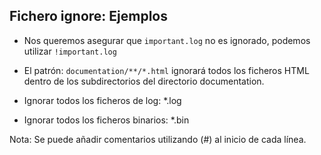 ## Fichero ignore: Ejemplos

* Nos queremos asegurar que `important.log` no es ignorado, podemos utilizar `!important.log`

* El patrón: `documentation/**/*.html` ignorará todos los ficheros HTML dentro de los subdirectorios del directorio documentation.

* Ignorar todos los ficheros de log: *.log

* Ignorar todos los ficheros binarios: *.bin

Nota: Se puede añadir comentarios utilizando (#) al inicio de cada línea.